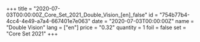 +++
title = "2020-07-03T00:00:00Z_Core_Set_2021_Double_Vision_[en]_false"
id = "754b77b4-4cc4-4e49-a7a4-667401e7e063"
date = "2020-07-03T00:00:00Z"
name = "Double Vision"
lang = ["en"]
price = "0.32"
quantity = 1
foil = false
set = "Core Set 2021"
+++
